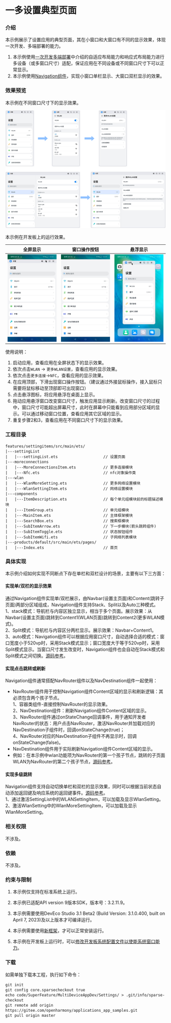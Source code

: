 # 一多设置典型页面

### 介绍

本示例展示了设置应用的典型页面，其在小窗口和大窗口有不同的显示效果，体现一次开发、多端部署的能力。  

1. 本示例使用[一次开发多端部署](https://gitee.com/openharmony/docs/tree/master/zh-cn/application-dev/key-features/multi-device-app-dev)中介绍的自适应布局能力和响应式布局能力进行多设备（或多窗口尺寸）适配，保证应用在不同设备或不同窗口尺寸下可以正常显示。
2. 本示例使用[Navigation组件](https://gitee.com/openharmony/docs/blob/master/zh-cn/application-dev/reference/arkui-ts/ts-basic-components-navigation.md)，实现小窗口单栏显示、大窗口双栏显示的效果。

### 效果预览

本示例在不同窗口尺寸下的显示效果。

![](screenshots/devices/img4.png)

本示例在开发板上的运行效果。

| 全屏显示                           | 窗口操作按钮                       | 悬浮显示                           |
| ---------------------------------- | ---------------------------------- | ---------------------------------- |
| ![](screenshots/devices/img1.jpeg) | ![](screenshots/devices/img2.jpeg) | ![](screenshots/devices/img3.jpeg) |


使用说明：

1. 启动应用，查看应用在全屏状态下的显示效果。
2. 依次点击`WLAN` -> `更多WLAN设置`，查看应用的显示效果。
3. 依次点击`更多连接`->`NFC`，查看应用的显示效果。
4. 在应用顶部，下滑出现窗口操作按钮。（建议通过外接鼠标操作，接入鼠标只需要将鼠标移动至顶部即可出现窗口）
5. 点击悬浮图标，将应用悬浮在桌面上显示。
6. 拖动应用悬浮窗口改变窗口尺寸，触发应用显示刷新。改变窗口尺寸的过程中，窗口尺寸可能超出屏幕尺寸，此时在屏幕中只能看到应用部分区域的显示。可以通过移动窗口位置，查看应用其它区域的显示。
7. 重复步骤2和3，查看应用在不同窗口尺寸下的显示效果。

### 工程目录
```
features/settingitems/src/main/ets/
|---settingList
|   |---settingList.ets                    // 设置页面
|---moreconnections                                  
|   |---MoreConnectionsItem.ets            // 更多连接模块
|   |---Nfc.ets                            // nfc对象操作类
|---wlan                                    
|   |---WlanMoreSetting.ets                // 更多网络设置模块
|   |---WlanSettingItem.ets                // 网络设置模块
|---components                                    
|   |---ItemDescription.ets                // 每个单元组模块前的标题描述模块
|   |---ItemGroup.ets                      // 单元组模块
|   |---MainItem.ets                       // 主体框架模块
|   |---SearchBox.ets                      // 搜索框模块
|   |---SubItemArrow.ets                   // 下一步模块(箭头跳转组件)
|   |---SubItemToggle.ets                  // 状态按钮组件
|   |---SubItemWifi.ets                    // 子网络列表模块   
|---products/default/src/main/ets/pages/
|   |---Index.ets                          // 首页                                               
```

### 具体实现
本示例介绍如何实现不同断点下存在单栏和双栏设计的场景，主要有以下三方面：
#### 实现单/双栏的显示效果
通过Navigation组件实现单/双栏展示，由Navbar(设置主页面)和Content(跳转子页面)两部分区域组成，Navigation组件支持Stack、Split以及Auto三种模式。    
1、stack模式：导航栏与内容区独立显示，相当于多个页面。展示效果：从Navbar(设置主页面)跳转到Content1(WLAN页面)跳转到Content2(更多WLAN模式)。  
2、Split模式：导航栏与内容区分两栏显示。展示效果：Navbar+Content1。  
3、auto模式：Navigation组件可以根据应用窗口尺寸，自动选择合适的模式：窗口宽度小于520vp时，采用Stack模式显示；窗口宽度大于等于520vp时，采用Split模式显示。当窗口尺寸发生改变时，Navigation组件也会自动在Stack模式和Split模式之间切换。[源码参考](https://gitee.com/openharmony/applications_app_samples/blob/117e134dd0d4393f5d1d089a50e4ebbb552d596a/code/SuperFeature/MultiDeviceAppDev/Settings/products/default/src/main/ets/pages/Index.ets )。
#### 实现点击跳转或刷新
Navigation组件通常搭配NavRouter组件以及NavDestination组件一起使用：
* NavRouter组件用于控制Navigation组件Content区域的显示和刷新逻辑：其必须包含两个孩子节点。  
1、容器类组件-直接控制NavRouter的显示效果。  
2、NavDestination组件：刷新Navigation组件Content区域的显示。  
3、NavRouter组件通过onStateChange回调事件，用于通知开发者NavRouter的状态：用户点击NavRouter，激活NavRouter并加载对应的NavDestination子组件时，回调onStateChange(true)；  
4、NavRouter对应的NavDestination子组件不再显示时，回调onStateChange(false)。
* NavDestination组件用于实际刷新Navigation组件Content区域的显示。
* 例如：在本示例中wlan功能项为NavRouter的第一个孩子节点，跳转的子页面WLAN为NavRouter的第二个孩子节点，[源码参考](https://gitee.com/openharmony/applications_app_samples/blob/117e134dd0d4393f5d1d089a50e4ebbb552d596a/code/SuperFeature/MultiDeviceAppDev/Settings/features/settingitems/src/main/ets/wlan/WlanSettingItem.ets )。
#### 实现多级跳转
Navigation组件支持自动切换单栏和双栏的显示效果，同时可以根据当前状态自动添加返回键及响应系统的返回键事件。[源码参考](features/settingitems/src/main/ets/wlan/WlanMoreSetting.ets )。  
1、通过激活SettingList中的WLANSettingItem，可以加载及显示WlanSetting。  
2、激活WlanSetting中的WlanMoreSettingItem，可以加载及显示WlanMoreSetting。

### 相关权限

不涉及。

### 依赖

不涉及。

### 约束与限制

1. 本示例仅支持在标准系统上运行。

2. 本示例已适配API version 9版本SDK，版本号：3.2.11.9。

3. 本示例需要使用DevEco Studio 3.1 Beta2 (Build Version: 3.1.0.400, built on April 7, 2023)及以上版本才可编译运行。

4. 本示例需要使用[新框架](https://gitee.com/yan-shuifeng/arkui_docs/blob/master/%E6%96%B0%E6%A1%86%E6%9E%B6%E5%88%87%E6%8D%A2/acenewpipe.md)，才可以正常安装运行。

5. 本示例在开发板上运行时，可以[修改开发板系统配置文件以使能系统窗口能力](https://gitee.com/openharmony/docs/blob/master/zh-cn/application-dev/key-features/multi-device-app-dev/faq.md#%E5%A6%82%E4%BD%95%E5%BC%80%E5%90%AF%E8%87%AA%E7%94%B1%E7%AA%97%E5%8F%A3)。

### 下载

如需单独下载本工程，执行如下命令：
```
git init
git config core.sparsecheckout true
echo code/SuperFeature/MultiDeviceAppDev/Settings/ > .git/info/sparse-checkout
git remote add origin https://gitee.com/openharmony/applications_app_samples.git
git pull origin master
```